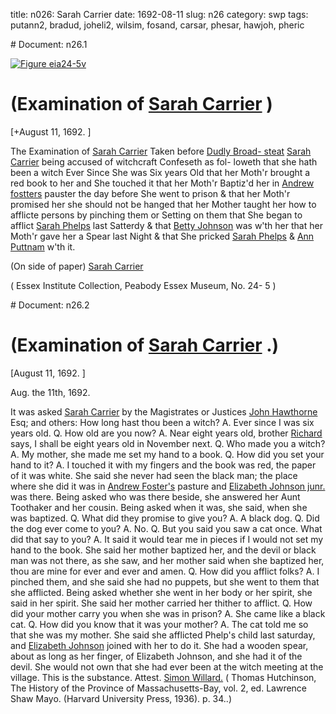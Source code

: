 title: n026: Sarah Carrier
date: 1692-08-11
slug: n26
category: swp
tags: putann2, bradud, joheli2, wilsim, fosand, carsar, phesar, hawjoh, pheric


<div markdown class="doc" id="n26.1"># Document: n26.1

[![Figure eia24-5v](archives/essex/eia/gifs/eia24-5v.gif)](archives/essex/eia/large/eia24-5v.jpg)

# (Examination of [Sarah Carrier](/tag/carsar.html) )

[+August 11, 1692. ]

The Examination of [Sarah Carrier](/tag/carsar.html) Taken before [Dudly Broad- steat](/tag/bradud.html) [Sarah Carrier](/tag/carsar.html) being accused of witchcraft Confeseth as fol-  loweth that she hath been a witch Ever Since She was Six years Old  that her Moth'r brought a red book to her and She touched it that  her Moth'r Baptiz'd her in [Andrew fostters](/tag/fosand.html) pauster the day before  She went to prison & that her Moth'r promised her she should  not be hanged that her Mother taught her how to afflicte persons  by pinching them or Setting on them that She began to afflict [Sarah Phelps](/tag/phesar.html) last Satterdy & that [Betty Johnson](/tag/joheli2.html) was w'th her that her  Moth'r gave her a Spear last Night & that She pricked [Sarah Phelps](/tag/phesar.html)  & [Ann Puttnam](/tag/putann2.html) w'th it.

(On side of paper) [Sarah Carrier](/tag/carsar.html)

( Essex Institute Collection, Peabody Essex Museum, No. 24- 5 )
</div><div markdown class="doc" id="n26.2"># Document: n26.2


# (Examination of [Sarah Carrier](/tag/carsar.html) .)

[August 11, 1692. ]

Aug. the 11th, 1692. 

It was asked [Sarah Carrier](/tag/carsar.html) by the Magistrates or Justices [John Hawthorne](/tag/hawjoh.html) Esq; and others: How long hast thou been a witch? A.  Ever since I was six years old. Q. How old are you now? A. Near  eight years old, brother [Richard](/tag/pheric.html) says, I shall be eight years old in  November next. Q. Who made you a witch? A. My mother, she  made me set my hand to a book. Q. How did you set your hand to  it? A. I touched it with my fingers and the book was red, the paper   of it was white. She said she never had seen the black man; the place  where she did it was in [Andrew Foster's](/tag/fosand.html) pasture and [Elizabeth Johnson junr.](/tag/joheli2.html) was there. Being asked who was there beside, she answered  her Aunt Toothaker and her cousin. Being asked when it was, she  said, when she was baptized. Q. What did they promise to give you?  A. A black dog. Q. Did the dog ever come to you? A. No. Q. But  you said you saw a cat once. What did that say to you? A. It said  it would tear me in pieces if I would not set my hand to the book.  She said her mother baptized her, and the devil or black man was  not there, as she saw, and her mother said when she baptized her,  thou are mine for ever and ever and amen. Q. How did you afflict  folks? A. I pinched them, and she said she had no puppets, but  she went to them that she afflicted. Being asked whether she went in  her body or her spirit, she said in her spirit. She said her mother  carried her thither to afflict. Q. How did your mother carry you  when she was in prison? A. She came like a black cat. Q. How did  you know that it was your mother? A. The cat told me so that she  was my mother. She said she afflicted Phelp's child last saturday,  and [Elizabeth Johnson](/tag/joheli2.html) joined with her to do it. She had a wooden  spear, about as long as her finger, of Elizabeth Johnson, and she had  it of the devil. She would not own that she had ever been at the  witch meeting at the village. This is the substance.
Attest. [Simon Willard.](/tag/wilsim.html) ( Thomas Hutchinson, The History of the Province of Massachusetts-Bay, vol. 2, ed. Lawrence Shaw Mayo. (Harvard University Press, 1936). p. 34..)</div>